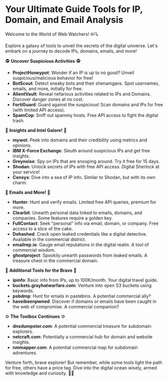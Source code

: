 # Your Ultimate Guide Tools for IP, Domain, and Email Analysis

Welcome to the World of Web Watchers! 🌐🔍

Explore a galaxy of tools to unveil the secrets of the digital universe. Let's embark on a journey to decode IPs, domains, emails, and more!

🕵️ **Uncover Suspicious Activities** 🕵️

* **ProjectHoneypot**: Wonder if an IP is up to no good? Unveil suspicious/malicious behavior for free!
* **BotScout**: Detect sneaky bots and their shenanigans. Spot usernames, emails, and more, initially for free.
* **AlientVault**: Reveal nefarious activities related to IPs and Domains. Discover danger zones at no cost.
* **FortiGuard**: Guard against the suspicious! Scan domains and IPs for free (with limited API access).
* **SpamCop**: Sniff out spammy hosts. Free API access to fight the digital trash.

🌟 **Insights and Intel Galore!** 🌟

* **mywot**: Peek into domains and their credibility using metrics and opinions.
* **IBM X-Force Exchange**: Sleuth around suspicious IPs and get free insights.
* **Greynoise**: Spy on IPs that are snooping around. Try it free for 15 days.
* **Shodan**: Unlock secrets of IPs with free API access. Digital Sherlock at your service!
* **Censys**: Dive into a sea of IP info. Similar to Shodan, but with its own charm.

📧 **Emails and More!** 📧

* **Hunter**: Hunt and verify emails. Limited free API queries, premium for more.
* **Clearbit**: Unearth personal data linked to emails, domains, and companies. Some features require a golden key.
* **FullContact**: Seek "personal" info via email, domain, or company. Free access to a slice of the cake.
* **Dehashed**: Crack open leaked credentials like a digital detective. Available in the commercial district.
* **emailrep.io**: Gauge email reputations in the digital realm. A tool of commercial wisdom.
* **ghostproject**: Spookily unearth passwords from leaked emails. A treasure chest in the commercial domain.

🚀 **Additional Tools for the Brave** 🚀

* **ipinfo**: Basic info from IPs, up to 100K/month. Your digital travel guide.
* **buckets.grayhatwarfare.com**: Venture into open S3 buckets using keywords.
* **psbdmp**: Hunt for emails in pastebins. A potential commercial ally?
* **haveibeenpwned**: Discover if domains or emails have been caught in the web of compromise. A commercial companion?

⚙️ **The Toolbox Continues** ⚙️

* **dnsdumpster.com**: A potential commercial treasure for subdomain explorers.
* **netcraft.com**: Potentially a commercial hub for domain and website insights.
* **nmmapper.com**: A potential commercial map for subdomain adventures.

Venture forth, brave explorer! But remember, while some tools light the path for free, others have a price tag. Dive into the digital ocean wisely, armed with knowledge and curiosity. 🌊💡
